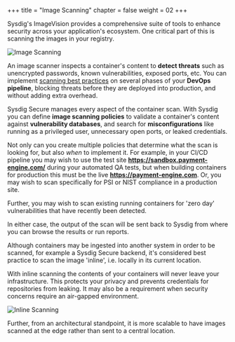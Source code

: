 +++
title = "Image Scanning"
chapter = false
weight = 02
+++


Sysdig's ImageVision provides a comprehensive suite of tools to enhance security across your application's ecosystem.   One critical part of this is scanning the images in your registry.

![Image Scanning](/images/00_introduction/image_scanning.png)

An image scanner inspects a container's content to **detect threats** such as unencrypted passwords, known vulnerabilities, exposed ports, etc.  You can implement [scanning best practices](https://sysdig.com/blog/image-scanning-best-practices/) on several phases of your **DevOps pipeline**, blocking threats before they are deployed into production, and without adding extra overhead.

Sysdig Secure manages every aspect of the container scan. With Sysdig you can define **image scanning policies** to validate a container's content against **vulnerability databases**, and search for **misconfigurations** like running as a privileged user, unnecessary open ports, or leaked credentials.

Not only can you create multiple policies that determine what the scan is looking for, but also _when_ to implement it. For example, in your CI/CD pipeline you may wish to use the test site **https://sandbox.payment-engine.com/** during your automated QA tests, but when building containers for production this must be the live **https://payment-engine.com**.  Or, you may wish to scan specifically for PSI or NIST compliance in a production site.

Further, you may wish to scan existing running containers for 'zero day' vulnerabilities that have recently been detected.

In either case, the output of the scan will be sent back to Sysdig from where you can browse the results or run reports.

Although containers may be ingested into another system in order to be scanned, for example a Sysdig Secure backend, it's considered best practice to scan the image 'inline', i.e. locally in its current location.   

With inline scanning the contents of your containers will never leave your infrastructure. This protects your privacy and prevents credentials for repositories from leaking. It may also be a requirement when security concerns require an air-gapped environment.

![Inline Scanning](/images/00_introduction/inline_scanning.png)

Further, from an architectural standpoint, it is more scalable to have images scanned at the edge rather than sent to a central location.  